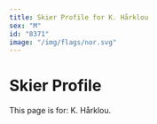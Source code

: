 ```yaml
---
title: Skier Profile for K. Hårklou
sex: "M"
id: "8371"
image: "/img/flags/nor.svg" 
---
```


# Skier Profile

This page is for: K. Hårklou.
    